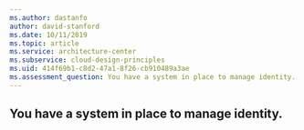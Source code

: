 ```yaml
---
ms.author: dastanfo
author: david-stanford
ms.date: 10/11/2019
ms.topic: article
ms.service: architecture-center
ms.subservice: cloud-design-principles
ms.uid: 414f69b1-c8d2-47a1-8f26-cb910489a3ae
ms.assessment_question: You have a system in place to manage identity.
---
```

## You have a system in place to manage identity.


